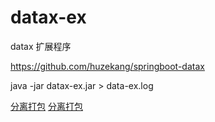 # datax-ex
datax 扩展程序

https://github.com/huzekang/springboot-datax

java -jar datax-ex.jar > data-ex.log

[分离打包](https://my.oschina.net/junko2013/blog/3020112)
[分离打包](https://my.oschina.net/junko2013/blog/3107795)